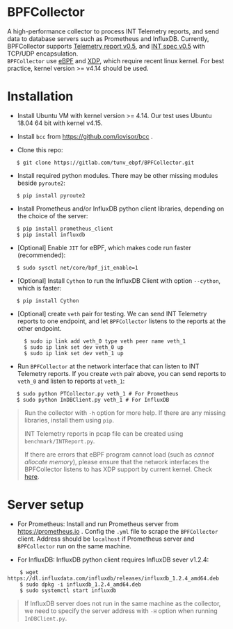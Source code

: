 # BPFCollector
A high-performance collector to process INT Telemetry reports, and send data to database servers such as Prometheus and InfluxDB. 
Currently, BPFCollector supports [Telemetry report v0.5](https://github.com/p4lang/p4-applications/tree/master/docs), and [INT spec v0.5](https://github.com/p4lang/p4-applications/tree/master/docs) with TCP/UDP encapsulation.  
`BPFCollector` use [eBPF](https://www.iovisor.org/technology/ebpf) and [XDP](https://www.iovisor.org/technology/xdp), which require recent linux kernel. For best practice, kernel version >= v4.14 should be used.
# Installation

* Install Ubuntu VM with kernel version >= 4.14. Our test uses Ubuntu 18.04 64 bit with kernel v4.15.

* Install `bcc` from https://github.com/iovisor/bcc .

* Clone this repo:

 ``` shell
    $ git clone https://gitlab.com/tunv_ebpf/BPFCollector.git
 ```

* Install required python modules. There may be other missing modules beside `pyroute2`:

 ``` shell
    $ pip install pyroute2
 ```

* Install Prometheus and/or InfluxDB python client libraries, depending on the choice of the server:

 ``` shell
    $ pip install prometheus_client
    $ pip install influxdb
 ```
* [Optional] Enable `JIT` for eBPF, which makes code run faster (recommended):

 ``` shell
    $ sudo sysctl net/core/bpf_jit_enable=1
 ```

* [Optional] Install `Cython` to run the InfluxDB Client with option `--cython`, which is faster:

 ``` shell
    $ pip install Cython
 ```

* [Optional] create `veth` pair for testing. We can send INT Telemetry reports to one endpoint, and let `BPFCollector` listens to the reports at the other endpoint.

  ``` shell
    $ sudo ip link add veth_0 type veth peer name veth_1
    $ sudo ip link set dev veth_0 up
    $ sudo ip link set dev veth_1 up
  ```
* Run `BPFCollector` at the network interface that can listen to INT Telemetry reports. If you create `veth` pair above, you can send reports to `veth_0` and listen to reports at `veth_1`:

 ``` shell
    $ sudo python PTCollector.py veth_1 # For Prometheus
    $ sudo python InDBClient.py veth_1 # For InfluxDB
 ```
 
> Run the collector with `-h` option for more help. If there are any missing libraries, install them using `pip`. 
>
> INT Telemetry reports in pcap file can be created using `benchmark/INTReport.py`.
>
> If there are errors that eBPF program cannot load (such as _cannot allocate memory_), please ensure that the network interfaces the BPFCollector listens to has XDP support by current kernel. Check [here](https://github.com/iovisor/bcc/blob/master/docs/kernel-versions.md#xdp). 

# Server setup

* For Prometheus: Install and run Prometheus server from https://prometheus.io . Config the `.yml` file to scrape the `BPFCollector` client. Address should be `localhost` if Prometheus server and `BPFCollector` run on the same machine.

* For InfluxDB: InfluxDB python client requires InfluxDB sever v1.2.4:

``` shell
    $ wget https://dl.influxdata.com/influxdb/releases/influxdb_1.2.4_amd64.deb
    $ sudo dpkg -i influxdb_1.2.4_amd64.deb
    $ sudo systemctl start influxdb
```

> If InfluxDB server does not run in the same machine as the collector, we need to specify the server address with `-H` option when running `InDBClient.py`.


